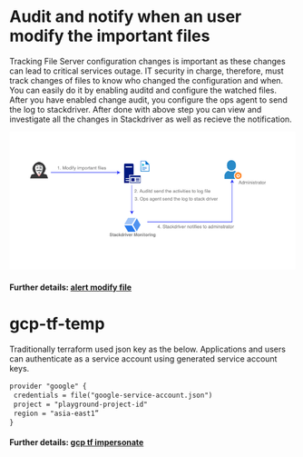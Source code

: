 # Audit and notify when an user modify the important files
Tracking File Server configuration changes is important as these changes can lead to critical services outage. IT security in charge, therefore, must track changes of files to know who changed the configuration and when. You can easily do it by enabling auditd and configure the watched files. After you have enabled change audit, you configure the ops agent to send the log to stackdriver. After done with above step you can view and investigate all the changes in Stackdriver as well as recieve the notification.

![Alt text](https://github.com/anhbuicsa/gcp-terraform/blob/master/alert-modify-file/images/hacker.png?raw=true "Title")
#### Further details: [alert modify file](https://github.com/anhbuicsa/gcp-terraform/tree/master/alert-modify-file)


# gcp-tf-temp

Traditionally terraform used json key as the below. Applications and users can authenticate as a service account using generated service account keys. 
```
provider "google" {
 credentials = file("google-service-account.json")
 project = "playground-project-id"
 region = "asia-east1”
}
```
#### Further details: [gcp tf impersonate](https://github.com/anhbuicsa/gcp-terraform/tree/master/gcp-tf-impersonate)